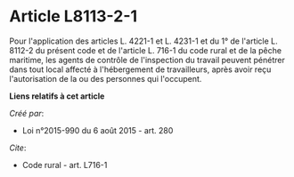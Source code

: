 # Article L8113-2-1

Pour l'application des articles L. 4221-1 et L. 4231-1 et du 1° de l'article L. 8112-2 du présent code et de l'article L.
716-1 du code rural et de la pêche maritime, les agents de contrôle de l'inspection du travail peuvent pénétrer dans tout
local affecté à l'hébergement de travailleurs, après avoir reçu l'autorisation de la ou des personnes qui l'occupent.

**Liens relatifs à cet article**

_Créé par_:

  - Loi n°2015-990 du 6 août 2015 - art. 280

_Cite_:

  - Code rural - art. L716-1
